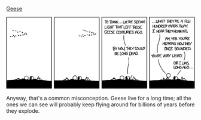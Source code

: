 [Geese](https://xkcd.com/1440)

![Geese](./random_comic.png)

Anyway, that's a common misconception. Geese live for a long time; all the ones we can see will probably keep flying around for billions of years before they explode.

